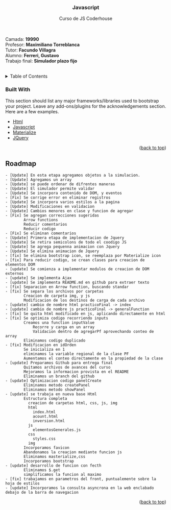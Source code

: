 <br />
<div align="center">
  <h3 align="center">Javascript</h3>

  <p align="Center">Curso de JS Coderhouse</P>
  <p align="Left">
    <br />
    <br />
        Camada: <b>19990</b><br />
        Profesor: <b>Maximiliano Torreblanca </b> <br />
        Tutor: <b>Facundo Villagra</b><br />
        Alumno: <b>Ferreri, Gustavo</b><br />
        Trabajo final: <b>Simulador plazo fijo</b>
    <br />
    <br />
  </p>
</div>
<!-- TABLE OF CONTENTS -->
<details>
  <summary>Table of Contents</summary>
  <ol>
    <li>
      <a href="#about-the-project">About The Project</a>
      <ul>
        <li><a href="#built-with">Built With</a></li>
      </ul>
    </li>
    <li><a href="#roadmap">Roadmap</a></li>
  </ol>
</details>

### Built With

This section should list any major frameworks/libraries used to bootstrap your project. Leave any add-ons/plugins for the acknowledgements section. Here are a few examples.

* [Html](https://developer.mozilla.org/es/docs/Glossary/HTML5)
* [Javascript](https://developer.mozilla.org/es/docs/Web/JavaScript)
* [Materialize](https://materializecss.com/)
* [JQuery](https://jquery.com)

<p align="right">(<a href="#top">back to top</a>)</p>

## Roadmap

    - [Update] En esta etapa agregamos objetos a la simulacion.
    - [Update] Agregamos un array
    - [Update] se puede ordenar de difrentes maneras 
    - [Update] El simulador permite validar
    - [Update] Se incorpora contenido de DOM, y eventos
    - [Fix] Se corrige error en eliminar registros
    - [Update] Se incorpora varios estilos a la pagina
    - [Update] Modificaciones en validacion
    - [Update] Cambios menores en clase y funcion de agregar
    - [Fix] Se agregan correcciones sugeridas
            Arrow functions
            Reducir comentarios
            Reducir codigo
    - [Fix] Se eliminan comentarios
    - [Update] Primera etapa de implementacion de Jquery
    - [Update] Se retira semicolons de todo el coodigo JS
    - [Update] Se agrega pequenna animacion con Jquery
    - [Update] Se elimina animacion de Jquery
    - [fix] Se elimina bootstrap icon, se reemplaza por Materialize icon
    - [fix] Para reducir codigo, se crean clases para creacion de elementos DOM
    - [update] Se comienza a implementar modulos de creacion de DOM externos
    - [update] Se implementa Ajax
    - [update] Se implementa README.md en github para extraer texto
    - [fix] Separacion en Arrow function, buscando standar
    - [fix] Se separa los archivos por carpetas
            Creacion de carpeta img, y js
            Modificacion de los destinos de carga de cada archivo
    - [update] cambio de nombre html practicoFinal -> index
    - [update] cambio de nombre js practicoFinal -> generalFunction
    - [fix] Se quita html modificado en js, aplicando directamente en html
    - [fix] Se optimiza codigo recorriendo inputs
            Creamos una function inputValue
                Recorre y carga en un array 
                Validacion dentro de agregarPf aprovechando conteo de array
            Eliminamos codigo duplicado
    - [fix] Modificacion en idOrden
            Se inicializa en 1
            eliminamos la variable regional de la clase PF
            Aumentamos el conteo directamente en la propiedad de la clase
    - [update] Preparamos Github para entrega final
            Quitamos archivos de avances del curso
            Mejoramos la informacion provista en el README
            Eliminamos un branch del github
    - [update] Optimizacion codigo panelCreate
            Eliminamos metodo createPanel
            Eliminamos metodo showPanel
    - [update] se trabaja en nueva base Html
            Estructura completa
              creacion de carpetas html, css, js, img
              html
                index.html
                acount.html
                inversion.html
              js
                elementosGenerales.js
              css
                styles.css
              img
            Incorporamos favicon
            Abandonamos la creacion mediante funcion js
            Eliminamos masterialize,css
            Incorporamos bootstrap
    - [update] desarrollo de funcion con fecth
            Eliminamos $.get
            simplificamos la funcion al maximo
    - [fix] trabajamos en parametros del front, puntualemente sobre la hoja de estilos
    - [update] Incorporamos la consulta asyncrona en la web enclabado debajo de la barra de navegacion

<p align="right">(<a href="#top">back to top</a>)</p>